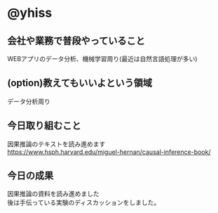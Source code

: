 # @yhiss

## 会社や業務で普段やっていること
WEBアプリのデータ分析、機械学習周り(最近は自然言語処理が多い)

## (option)教えてもいいよという領域
データ分析周り

## 今日取り組むこと
因果推論のテキストを読み進めます  
https://www.hsph.harvard.edu/miguel-hernan/causal-inference-book/

## 今日の成果
因果推論の資料を読み進めました  
後は手伝っている実験のディスカッションをしました。

